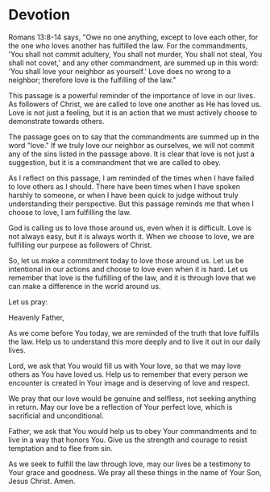 # Devotion

Romans 13:8-14 says, "Owe no one anything, except to love each other, for the one who loves another has fulfilled the law. For the commandments, 'You shall not commit adultery, You shall not murder, You shall not steal, You shall not covet,' and any other commandment, are summed up in this word: 'You shall love your neighbor as yourself.' Love does no wrong to a neighbor; therefore love is the fulfilling of the law."

This passage is a powerful reminder of the importance of love in our lives. As followers of Christ, we are called to love one another as He has loved us. Love is not just a feeling, but it is an action that we must actively choose to demonstrate towards others.

The passage goes on to say that the commandments are summed up in the word "love." If we truly love our neighbor as ourselves, we will not commit any of the sins listed in the passage above. It is clear that love is not just a suggestion, but it is a commandment that we are called to obey.

As I reflect on this passage, I am reminded of the times when I have failed to love others as I should. There have been times when I have spoken harshly to someone, or when I have been quick to judge without truly understanding their perspective. But this passage reminds me that when I choose to love, I am fulfilling the law.

God is calling us to love those around us, even when it is difficult. Love is not always easy, but it is always worth it. When we choose to love, we are fulfilling our purpose as followers of Christ.

So, let us make a commitment today to love those around us. Let us be intentional in our actions and choose to love even when it is hard. Let us remember that love is the fulfilling of the law, and it is through love that we can make a difference in the world around us.

Let us pray:

Heavenly Father,

As we come before You today, we are reminded of the truth that love fulfills the law. Help us to understand this more deeply and to live it out in our daily lives.

Lord, we ask that You would fill us with Your love, so that we may love others as You have loved us. Help us to remember that every person we encounter is created in Your image and is deserving of love and respect.

We pray that our love would be genuine and selfless, not seeking anything in return. May our love be a reflection of Your perfect love, which is sacrificial and unconditional.

Father, we ask that You would help us to obey Your commandments and to live in a way that honors You. Give us the strength and courage to resist temptation and to flee from sin.

As we seek to fulfill the law through love, may our lives be a testimony to Your grace and goodness. We pray all these things in the name of Your Son, Jesus Christ. Amen.
